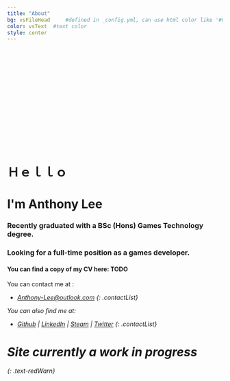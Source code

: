 ```yaml
---
title: "About"
bg: vsFileHead     #defined in _config.yml, can use html color like '#010101'
color: vsText  #text color
style: center
---
```

<!--
<h1>
  <div class="subtlecircle sectiondivider-big"> 
			<i class="fa fa-circle  fa-stack-2x text-blackHead"></i>
			<i class="fa fa-lemon-o fa-stack-1x text-white"></i>
    </div>
	  <span class="inlineblock">Hello, I'm Anthony Lee</span>
</h1>
-->

<!--
<div style="text-align: right;">
	<div class="row half column">
		<span class="fa-stack" style="font-size:70px;">
			<i class="fa fa-circle  fa-stack-2x text-blackHead"></i>
			<i class="fa fa-lemon-o fa-stack-1x text-white"></i>
		</span>
	</div>
	<div class="row half column">	
			<h1 style="text-align:left">
				I'm Anthony Lee
			</h1>		
	</div>
</div>
-->

<!--
<div class="fa-stack" style="font-size:70px; margin-top:100px">
	<i class="fa fa-circle  fa-stack-2x text-blackHead"></i>
	<i class="fa fa-lemon-o fa-stack-1x text-white"></i>
</div>
-->


<div class="subtlecircle sectiondivider faicon" style="margin-top: 90px;">
          <span class="fa-stack">
            <i class="fa fa-circle fa-stack-2x"></i>
            <i class="fa fa-lemon-o fa-stack-1x"></i>
          </span>		  
</div>

<div style="padding-bottom:1px; margin-bottom:190px;">
</div>


# __Ｈｅｌｌｏ__


# I'm Anthony Lee


### Recently graduated with a BSc (Hons) Games Technology degree. 


### Looking for a full-time position as a games developer.

<!--
Welcome to my portfolio site. Projects are listed in reverse chronological order.
-->

#### You can find a copy of my CV here: TODO


You can contact me at : 


* <i class="fa fa-envelope-square text-grey"> [Anthony-Lee@outlook.com](mailto:Anthony-Lee@outlook.com)
{: .contactList}

You can also find me at:

* <i class="fa fa-github-square text-grey"> [Github](https://github.com/Teh-Lemon) | <i class="fa fa-linkedin-square text-grey"> [LinkedIn](http://www.linkedin.com/profile/view?id=160883730) | <i class="fa fa-steam-square text-grey"> [Steam](http://steamcommunity.com/id/teh_lemon) | <i class="fa fa-twitter-square text-grey"> [Twitter](https://twitter.com/tehlemon)
{: .contactList}

<!--
* <i class="fa fa-github-square text-grey"> GitHub: [https://github.com/Teh-Lemon](https://github.com/Teh-Lemon)
* <i class="fa fa-linkedin-square text-grey"> LinkedIn: [http://www.linkedin.com/profile/view?id=160883730](http://www.linkedin.com/profile/view?id=160883730)
* <i class="fa fa-steam-square text-grey"> Steam: [http://steamcommunity.com/id/teh_lemon](http://steamcommunity.com/id/teh_lemon)
* <i class="fa fa-twitter-square text-grey"> Twitter: [https://twitter.com/tehlemon](https://twitter.com/tehlemon)
-->
  
  
# Site currently a work in progress
{: .text-redWarn}




